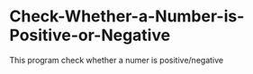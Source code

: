 # Check-Whether-a-Number-is-Positive-or-Negative
This program check whether a numer is positive/negative
